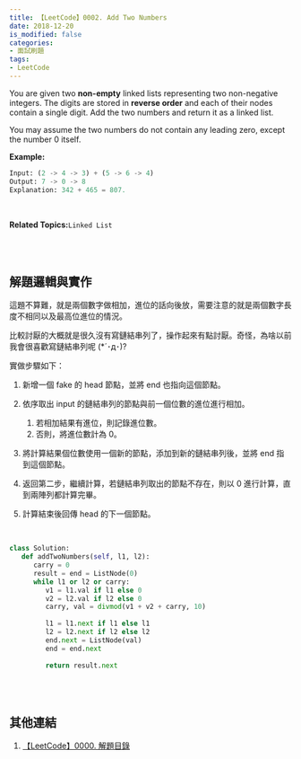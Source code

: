 ```yaml
---
title: 【LeetCode】0002. Add Two Numbers
date: 2018-12-20
is_modified: false
categories:
- 面試刷題
tags:
- LeetCode
--- 
```


You are given two **non-empty** linked lists representing two non-negative integers. The digits are stored in **reverse order** and each of their nodes contain a single digit. Add the two numbers and return it as a linked list.

You may assume the two numbers do not contain any leading zero, except the number 0 itself.
<!--more-->

**Example:**
```python
Input: (2 -> 4 -> 3) + (5 -> 6 -> 4)
Output: 7 -> 0 -> 8
Explanation: 342 + 465 = 807.
```

<br>

**Related Topics:**`Linked List`

<br><br>

## 解題邏輯與實作
這題不算難，就是兩個數字做相加，進位的話向後放，需要注意的就是兩個數字長度不相同以及最高位進位的情況。

比較討厭的大概就是很久沒有寫鏈結串列了，操作起來有點討厭。奇怪，為啥以前我會很喜歡寫鏈結串列呢 (*´･д･)?
<br>

實做步驟如下：
1. 新增一個 fake 的 head 節點，並將 end 也指向這個節點。

2. 依序取出 input 的鏈結串列的節點與前一個位數的進位進行相加。
	1. 若相加結果有進位，則記錄進位數。
	2. 否則，將進位數計為 0。

3. 將計算結果個位數使用一個新的節點，添加到新的鏈結串列後，並將 end 指到這個節點。

4. 返回第二步，繼續計算，若鏈結串列取出的節點不存在，則以 0 進行計算，直到兩陣列都計算完畢。

5. 計算結束後回傳 head 的下一個節點。
<br>

```python
class Solution:
   def addTwoNumbers(self, l1, l2):
      carry = 0
      result = end = ListNode(0)            
      while l1 or l2 or carry:
         v1 = l1.val if l1 else 0
         v2 = l2.val if l2 else 0
         carry, val = divmod(v1 + v2 + carry, 10)
                                    
         l1 = l1.next if l1 else l1
         l2 = l2.next if l2 else l2
         end.next = ListNode(val)
         end = end.next
                  
         return result.next
```


<br><br>

## 其他連結
1. [【LeetCode】0000. 解題目錄](/LeetCode-0000-Contents/)